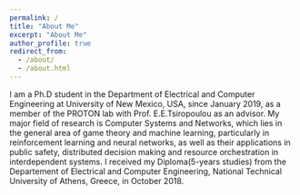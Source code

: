 ```yaml
---
permalink: /
title: "About Me"
excerpt: "About Me"
author_profile: true
redirect_from: 
  - /about/
  - /about.html
---
```


  I am a Ph.D student in the Department of Electrical and Computer Engineering at University of New Mexico, USA, since January 2019, as a member of the PROTON lab with Prof. E.E.Tsiropoulou as an advisor.
  My major field of research is Computer Systems and Networks, which lies in the general area of game theory and machine learning, particularly in reinforcement learning and neural networks, as well as their applications in public safety, distributed decision making and resource orchestration in interdependent systems.
  I received my Diploma(5-years studies) from the Departement of Electrical and Computer Engineering, National Technical University of Athens, Greece, in October 2018.
